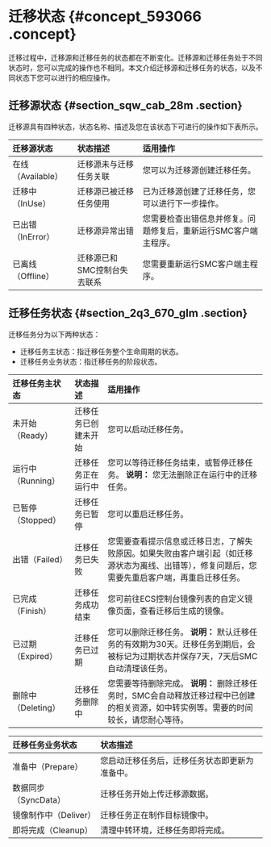 # 迁移状态 {#concept_593066 .concept}

迁移过程中，迁移源和迁移任务的状态都在不断变化。迁移源和迁移任务处于不同状态时，您可以完成的操作也不相同。本文介绍迁移源和迁移任务的状态，以及不同状态下您可以进行的相应操作。

## 迁移源状态 {#section_sqw_cab_28m .section}

迁移源具有四种状态，状态名称、描述及您在该状态下可进行的操作如下表所示。

|迁移源状态|状态描述|适用操作|
|:----|:---|:---|
|在线（Available）|迁移源未与迁移任务关联|您可以为迁移源创建迁移任务。|
|迁移中（InUse）|迁移源已被迁移任务使用|已为迁移源创建了迁移任务，您可以进行下一步操作。|
|已出错（InError）|迁移源异常出错|您需要检查出错信息并修复。问题修复后，重新运行SMC客户端主程序。|
|已离线（Offline）|迁移源已和SMC控制台失去联系|您需要重新运行SMC客户端主程序。|

## 迁移任务状态 {#section_2q3_670_glm .section}

迁移任务分为以下两种状态：

-   迁移任务主状态：指迁移任务整个生命周期的状态。
-   迁移任务业务状态：指迁移任务的阶段状态。

|迁移任务主状态|状态描述|适用操作|
|:------|:---|:---|
|未开始（Ready）|迁移任务已创建未开始|您可以启动迁移任务。|
|运行中（Running）|迁移任务正在运行中|您可以等待迁移任务结束，或暂停迁移任务。 **说明：** 您无法删除正在运行中的迁移任务。|
|已暂停（Stopped）|迁移任务已暂停|您可以重启迁移任务。|
|出错（Failed）|迁移任务已失败|您需要查看提示信息或迁移日志，了解失败原因。如果失败由客户端引起（如迁移源状态为离线、出错等），修复问题后，您需要先重启客户端，再重启迁移任务。|
|已完成（Finish）|迁移任务成功结束|您可前往ECS控制台镜像列表的自定义镜像页面，查看迁移后生成的镜像。|
|已过期（Expired）|迁移任务已过期|您可以删除迁移任务。 **说明：** 默认迁移任务的有效期为30天。迁移任务到期后，会被标记为过期状态并保存7天，7天后SMC自动清理该任务。|
|删除中（Deleting）|迁移任务删除中|您需要等待删除完成。 **说明：** 删除迁移任务时，SMC会自动释放迁移过程中已创建的相关资源，如中转实例等。需要的时间较长，请您耐心等待。|

|迁移任务业务状态|状态描述|
|:-------|:---|
|准备中（Prepare）|您启动迁移任务后，迁移任务状态即更新为准备中。|
|数据同步（SyncData）|迁移任务开始上传迁移源数据。|
|镜像制作中（Deliver）|迁移任务正在制作目标镜像中。|
|即将完成（Cleanup）|清理中转环境，迁移任务即将完成。|

